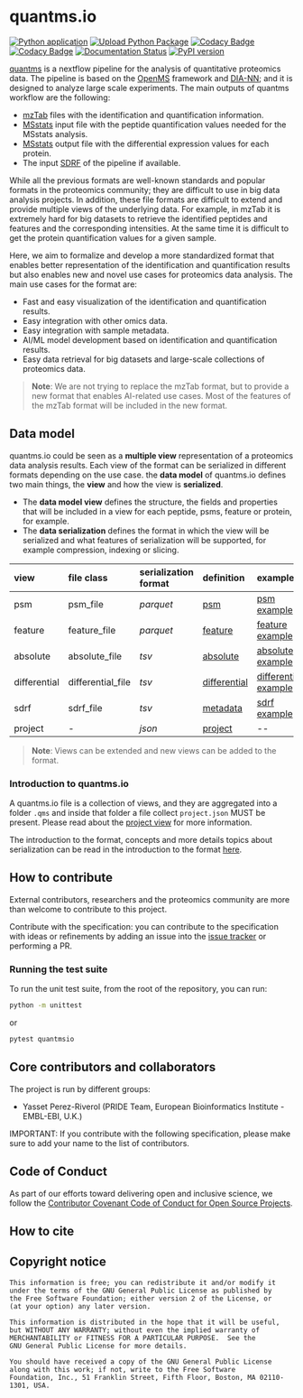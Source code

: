 # quantms.io
[![Python application](https://github.com/bigbio/quantms.io/actions/workflows/python-app.yml/badge.svg?branch=dev)](https://github.com/bigbio/quantms.io/actions/workflows/python-app.yml)
[![Upload Python Package](https://github.com/bigbio/quantms.io/actions/workflows/python-publish.yml/badge.svg)](https://github.com/bigbio/quantms.io/actions/workflows/python-publish.yml)
[![Codacy Badge](https://app.codacy.com/project/badge/Grade/e71a662e8d4f483094576c1d8f8888c3)](https://app.codacy.com/gh/bigbio/quantms.io/dashboard?utm_source=gh&utm_medium=referral&utm_content=&utm_campaign=Badge_grade)
[![Codacy Badge](https://app.codacy.com/project/badge/Coverage/e71a662e8d4f483094576c1d8f8888c3)](https://app.codacy.com/gh/bigbio/quantms.io/dashboard?utm_source=gh&utm_medium=referral&utm_content=&utm_campaign=Badge_Coverage)
[![Documentation Status](https://readthedocs.org/projects/quantmsio/badge/?version=latest)](https://quantmsio.readthedocs.io/en/latest/?badge=latest)
[![PyPI version](https://badge.fury.io/py/quantmsio.svg)](https://badge.fury.io/py/quantmsio)

[quantms](https://quantms.org) is a nextflow pipeline for the analysis of quantitative proteomics data. The pipeline is based on the [OpenMS](https://www.openms.de/) framework and [DIA-NN](https://github.com/vdemichev/DiaNN); and it is designed to analyze large scale experiments. The main outputs of quantms workflow are the following:

- [mzTab](https://github.com/HUPO-PSI/mzTab) files with the identification and quantification information.
- [MSstats](https://msstats.org/wp-content/uploads/2017/01/MSstats_v3.7.3_manual.pdf) input file with the peptide quantification values needed for the MSstats analysis.
- [MSstats](https://msstats.org/wp-content/uploads/2017/01/MSstats_v3.7.3_manual.pdf) output file with the differential expression values for each protein.
- The input [SDRF](https://github.com/bigbio/proteomics-sample-metadata) of the pipeline if available.

While all the previous formats are well-known standards and popular formats in the proteomics community; they are difficult to use in big data analysis projects. In addition, these file formats are difficult to extend and provide multiple views of the underlying data. For example, in mzTab it is extremely hard for big datasets to retrieve the identified peptides and features and the corresponding intensities. At the same time it is difficult to get the protein quantification values for a given sample.

Here, we aim to formalize and develop a more standardized format that enables better representation of the identification and quantification results but also enables new and novel use cases for proteomics data analysis. The main use cases for the format are:

- Fast and easy visualization of the identification and quantification results.
- Easy integration with other omics data.
- Easy integration with sample metadata.
- AI/ML model development based on identification and quantification results.
- Easy data retrieval for big datasets and large-scale collections of proteomics data.

>**Note**: We are not trying to replace the mzTab format, but to provide a new format that enables AI-related use cases. Most of the features of the mzTab format will be included in the new format.

## Data model

quantms.io could be seen as a **multiple view** representation of a proteomics data analysis results. Each view of the format can be serialized in different formats depending on the use case. the **data model** of quantms.io defines two main things, the **view** and how the view is **serialized**.

- The **data model view** defines the structure, the fields and properties that will be included in a view for each peptide, psms, feature or protein, for example.
- The **data serialization** defines the format in which the view will be serialized and what features of serialization will be supported, for example compression, indexing or slicing.

| view         | file class        | serialization format | definition                                                      | example                                                                                                       |
|:-------------|:------------------|:---------------------|:----------------------------------------------------------------|:--------------------------------------------------------------------------------------------------------------|
| psm          | psm_file          | _parquet_            | [psm](docs/psm.rst)                                             | [psm example](docs/include/PXD002854-80934754-57c1-47e2-9951-787ef703a484.psm.parquet)                        |
| feature      | feature_file      | _parquet_            | [feature](docs/feature.rst)                                     | [feature example](docs/include/PXD004683-219a8a0a-d6a8-44c9-9e51-1851876d2f69.feature.parquet)                |
| absolute     | absolute_file     | _tsv_                | [absolute](docs/ae.rst)                                         | [absolute example](docs/include/PXD004683-quantms.tsv)                                                        |
| differential | differential_file | _tsv_                | [differential](docs/differential.rst)                           | [differential example](docs/include/PXD004683-219a8a0a-d6a8-44c9-9e51-1851876d2f69.differential.tsv)          |
| sdrf         | sdrf_file         | _tsv_                | [metadata](https://github.com/bigbio/proteomics-sample-metadata)| [sdrf example](https://github.com/bigbio/proteomics-sample-metadata/tree/master/annotated-projects/PXD000612) |
|project | - | _json_ | [project](docs/project.rst) | -- |

> **Note**: Views can be extended and new views can be added to the format.

### Introduction to quantms.io

A quantms.io file is a collection of views, and they are aggregated into a folder `.qms` and inside that folder a file collect `project.json` MUST be present. Please read about the [project view](docs/project.rst) for more information.

The introduction to the format, concepts and more details topics about serialization can be read in the introduction to the format [here](docs/introduction.rst).

## How to contribute

External contributors, researchers and the proteomics community are more than welcome to contribute to this project.

Contribute with the specification: you can contribute to the specification with ideas or refinements by adding an issue into the [issue tracker](https://github.com/bigbio/proteomics-quant-formats/issues) or performing a PR.

### Running the test suite

To run the unit test suite, from the root of the repository, you can run:
```sh
python -m unittest
```
or
```sh
pytest quantmsio
```

## Core contributors and collaborators

The project is run by different groups:

- Yasset Perez-Riverol (PRIDE Team, European Bioinformatics Institute - EMBL-EBI, U.K.)

IMPORTANT: If you contribute with the following specification, please make sure to add your name to the list of contributors.

## Code of Conduct

As part of our efforts toward delivering open and inclusive science, we follow the [Contributor Covenant Code of Conduct for Open Source Projects](https://www.contributor-covenant.org/version/2/0/code_of_conduct/).

## How to cite

## Copyright notice


    This information is free; you can redistribute it and/or modify it
    under the terms of the GNU General Public License as published by
    the Free Software Foundation; either version 2 of the License, or
    (at your option) any later version.

    This information is distributed in the hope that it will be useful,
    but WITHOUT ANY WARRANTY; without even the implied warranty of
    MERCHANTABILITY or FITNESS FOR A PARTICULAR PURPOSE.  See the
    GNU General Public License for more details.

    You should have received a copy of the GNU General Public License
    along with this work; if not, write to the Free Software
    Foundation, Inc., 51 Franklin Street, Fifth Floor, Boston, MA 02110-1301, USA.

